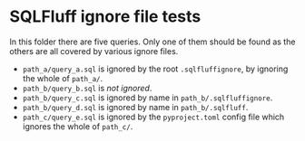 # SQLFluff ignore file tests

In this folder there are five queries. Only one of them should be
found as the others are all covered by various ignore files.

* `path_a/query_a.sql` is ignored by the root `.sqlfluffignore`,
  by ignoring the whole of `path_a/`.
* `path_b/query_b.sql` is *not ignored*.
* `path_b/query_c.sql` is ignored by name in `path_b/.sqlfluffignore`.
* `path_b/query_d.sql` is ignored by name in `path_b/.sqlfluff`.
* `path_c/query_e.sql` is ignored by the `pyproject.toml` config
  file which ignores the whole of `path_c/`.

